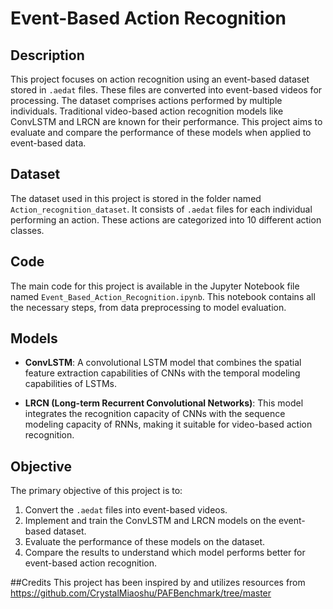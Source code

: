 # Event-Based Action Recognition

## Description
This project focuses on action recognition using an event-based dataset stored in `.aedat` files. These files are converted into event-based videos for processing. The dataset comprises actions performed by multiple individuals. Traditional video-based action recognition models like ConvLSTM and LRCN are known for their performance. This project aims to evaluate and compare the performance of these models when applied to event-based data.

## Dataset
The dataset used in this project is stored in the folder named `Action_recognition_dataset`. It consists of `.aedat` files for each individual performing an action. These actions are categorized into 10 different action classes. 

## Code
The main code for this project is available in the Jupyter Notebook file named `Event_Based_Action_Recognition.ipynb`. This notebook contains all the necessary steps, from data preprocessing to model evaluation.

## Models
- **ConvLSTM**: A convolutional LSTM model that combines the spatial feature extraction capabilities of CNNs with the temporal modeling capabilities of LSTMs.
  
- **LRCN (Long-term Recurrent Convolutional Networks)**: This model integrates the recognition capacity of CNNs with the sequence modeling capacity of RNNs, making it suitable for video-based action recognition.

## Objective
The primary objective of this project is to:
1. Convert the `.aedat` files into event-based videos.
2. Implement and train the ConvLSTM and LRCN models on the event-based dataset.
3. Evaluate the performance of these models on the dataset.
4. Compare the results to understand which model performs better for event-based action recognition.

##Credits
This project has been inspired by and utilizes resources from https://github.com/CrystalMiaoshu/PAFBenchmark/tree/master
